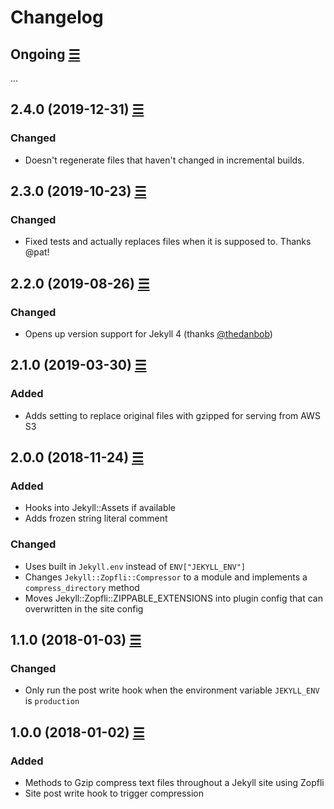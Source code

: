 # Changelog

## Ongoing [☰](https://github.com/philnash/jekyll-gzip/compare/v2.4.0...master)

...

## 2.4.0 (2019-12-31) [☰](https://github.com/philnash/jekyll-zopfli/compare/v2.3.0...v2.4.0)

### Changed

- Doesn't regenerate files that haven't changed in incremental builds.

## 2.3.0 (2019-10-23) [☰](https://github.com/philnash/jekyll-zopfli/compare/v2.2.0...v2.3.0)

### Changed

- Fixed tests and actually replaces files when it is supposed to. Thanks @pat!

## 2.2.0 (2019-08-26) [☰](https://github.com/philnash/jekyll-zopfli/compare/v2.1.0...v2.2.0)

### Changed

- Opens up version support for Jekyll 4 (thanks [@thedanbob](https://github.com/thedanbob))

## 2.1.0 (2019-03-30) [☰](https://github.com/philnash/jekyll-zopfli/compare/v2.0.0...v2.1.0)

### Added

- Adds setting to replace original files with gzipped for serving from AWS S3

## 2.0.0 (2018-11-24) [☰](https://github.com/philnash/jekyll-zopfli/compare/v1.1.0...v2.0.0)

### Added

- Hooks into Jekyll::Assets if available
- Adds frozen string literal comment

### Changed

- Uses built in `Jekyll.env` instead of `ENV["JEKYLL_ENV"]`
- Changes `Jekyll::Zopfli::Compressor` to a module and implements a `compress_directory` method
- Moves Jekyll::Zopfli::ZIPPABLE_EXTENSIONS into plugin config that can overwritten in the site config

## 1.1.0 (2018-01-03) [☰](https://github.com/philnash/jekyll-zopfli/compare/v1.0.0...v1.1.0)

### Changed

- Only run the post write hook when the environment variable `JEKYLL_ENV` is `production`

## 1.0.0 (2018-01-02) [☰](https://github.com/philnash/jekyll-zopfli/commits/v1.0.0)

### Added

- Methods to Gzip compress text files throughout a Jekyll site using Zopfli
- Site post write hook to trigger compression
